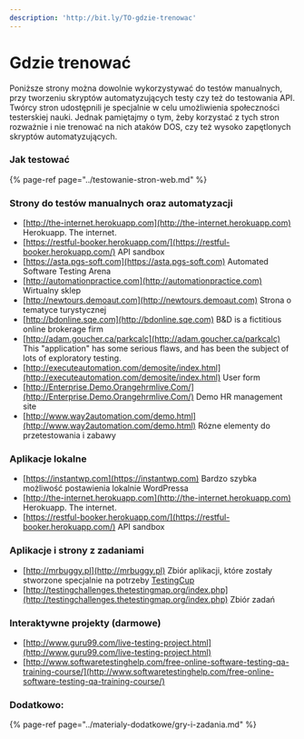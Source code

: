 ```yaml
---
description: 'http://bit.ly/TO-gdzie-trenowac'
---
```


# Gdzie trenować

Poniższe strony można dowolnie wykorzystywać do testów manualnych, przy tworzeniu skryptów automatyzujących testy czy też do testowania API. Twórcy stron udostępnili je specjalnie w celu umożliwienia społeczności testerskiej nauki. Jednak pamiętajmy o tym, żeby korzystać z tych stron rozważnie i nie trenować na nich ataków DOS, czy też wysoko zapętlonych skryptów automatyzujących.

### **Jak testować**

{% page-ref page="../testowanie-stron-web.md" %}

### **Strony do testów manualnych oraz automatyzacji**

* [http://the-internet.herokuapp.com](http://the-internet.herokuapp.com) Herokuapp. The internet.
* [https://restful-booker.herokuapp.com/](https://restful-booker.herokuapp.com/) API sandbox
* [https://asta.pgs-soft.com](https://asta.pgs-soft.com) Automated Software Testing Arena
* [http://automationpractice.com](http://automationpractice.com) Wirtualny sklep
* [http://newtours.demoaut.com](http://newtours.demoaut.com) Strona o tematyce turystycznej
* [http://bdonline.sqe.com](http://bdonline.sqe.com) B&D is a fictitious online brokerage firm
* [http://adam.goucher.ca/parkcalc](http://adam.goucher.ca/parkcalc) This "application" has some serious flaws, and has been the subject of lots of exploratory testing.
* [http://executeautomation.com/demosite/index.html](http://executeautomation.com/demosite/index.html) User form
* [http://Enterprise.Demo.Orangehrmlive.Com/](http://Enterprise.Demo.Orangehrmlive.Com/) Demo HR management site
* [http://www.way2automation.com/demo.html](http://www.way2automation.com/demo.html) Rózne elementy do przetestowania i zabawy

### **Aplikacje lokalne**

* [https://instantwp.com](https://instantwp.com) Bardzo szybka możliwość postawienia lokalnie WordPressa
* [http://the-internet.herokuapp.com](http://the-internet.herokuapp.com) Herokuapp. The internet.
* [https://restful-booker.herokuapp.com/](https://restful-booker.herokuapp.com/) API sandbox

### **Aplikacje i strony z zadaniami**

* [http://mrbuggy.pl](http://mrbuggy.pl) Zbiór aplikacji, które zostały stworzone specjalnie na potrzeby [TestingCup](https://pwicherski.gitbooks.io/testowanieoprogramowania/testingcup.pl)
* [http://testingchallenges.thetestingmap.org/index.php](http://testingchallenges.thetestingmap.org/index.php) Zbiór zadań 

### **Interaktywne projekty \(darmowe\)**

* [http://www.guru99.com/live-testing-project.html](http://www.guru99.com/live-testing-project.html)
* [http://www.softwaretestinghelp.com/free-online-software-testing-qa-training-course/](http://www.softwaretestinghelp.com/free-online-software-testing-qa-training-course/)

### Dodatkowo:

{% page-ref page="../materialy-dodatkowe/gry-i-zadania.md" %}

